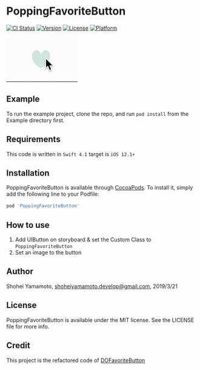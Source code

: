 # PoppingFavoriteButton

[![CI Status](https://img.shields.io/travis/SignalYellow/PoppingFavoriteButton.svg?style=flat)](https://travis-ci.org/SignalYellow/PoppingFavoriteButton)
[![Version](https://img.shields.io/cocoapods/v/PoppingFavoriteButton.svg?style=flat)](https://cocoapods.org/pods/PoppingFavoriteButton)
[![License](https://img.shields.io/cocoapods/l/PoppingFavoriteButton.svg?style=flat)](https://cocoapods.org/pods/PoppingFavoriteButton)
[![Platform](https://img.shields.io/cocoapods/p/PoppingFavoriteButton.svg?style=flat)](https://cocoapods.org/pods/PoppingFavoriteButton)

![Image](https://github.com/Shohei-Yamamoto/PoppingFavoriteButton/blob/master/anim.gif)

## Example

To run the example project, clone the repo, and run `pod install` from the Example directory first.

## Requirements
This code is written in `Swift 4.1`
target is `iOS 12.1+`

## Installation

PoppingFavoriteButton is available through [CocoaPods](https://cocoapods.org). To install
it, simply add the following line to your Podfile:

```ruby
pod 'PoppingFavoriteButton'
```

## How to use
1. Add UIButton on storyboard & set the Custom Class to `PoppingFavoriteButton`
2. Set an image to the button

## Author

Shohei Yamamoto, shoheiyamamoto.develop@gmail.com, 2019/3/21

## License

PoppingFavoriteButton is available under the MIT license. See the LICENSE file for more info.

## Credit 
This project is the refactored code of [DOFavoriteButton](https://github.com/okmr-d/DOFavoriteButton)
